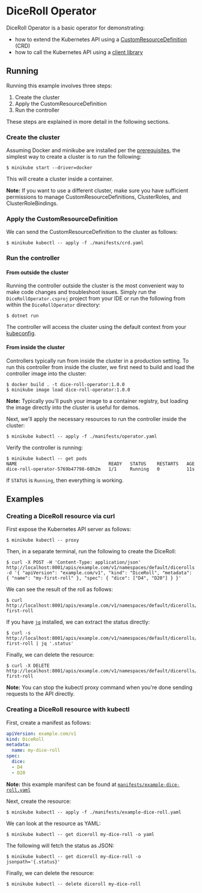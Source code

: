 # DiceRoll Operator

DiceRoll Operator is a basic operator for demonstrating:

- how to extend the Kubernetes API using a [CustomResourceDefinition](https://kubernetes.io/docs/tasks/extend-kubernetes/custom-resources/custom-resource-definitions/) (CRD)
- how to call the Kubernetes API using a [client library](https://kubernetes.io/docs/reference/using-api/client-libraries/)

## Running

Running this example involves three steps:

1. Create the cluster
1. Apply the CustomResourceDefinition
1. Run the controller

These steps are explained in more detail in the following sections.

### Create the cluster

Assuming Docker and minikube are installed per the [prerequisites](../README.md#prerequisites), the simplest way to create a cluster is to run the following:

```
$ minikube start --driver=docker
```

This will create a cluster inside a container.

**Note:** If you want to use a different cluster, make sure you have sufficient permissions to manage CustomResourceDefinitions, ClusterRoles, and ClusterRoleBindings.

### Apply the CustomResourceDefinition

We can send the CustomResourceDefinition to the cluster as follows:

```
$ minikube kubectl -- apply -f ./manifests/crd.yaml
```

### Run the controller

#### From outside the cluster

Running the controller outside the cluster is the most convenient way to make code changes and troubleshoot issues. Simply run the `DiceRollOperator.csproj` project from your IDE or run the following from within the `DiceRollOperator` directory:

```
$ dotnet run
```

The controller will access the cluster using the default context from your [kubeconfig](https://kubernetes.io/docs/concepts/configuration/organize-cluster-access-kubeconfig/).

#### From inside the cluster

Controllers typically run from inside the cluster in a production setting. To run this controller from inside the cluster, we first need to build and load the controller image into the cluster:

```
$ docker build . -t dice-roll-operator:1.0.0
$ minikube image load dice-roll-operator:1.0.0
```

**Note:** Typically you'll push your image to a container registry, but loading the image directly into the cluster is useful for demos.

Next, we'll apply the necessary resources to run the controller inside the cluster:

```
$ minikube kubectl -- apply -f ./manifests/operator.yaml
```

Verify the controller is running:

```
$ minikube kubectl -- get pods
NAME                                  READY   STATUS    RESTARTS   AGE
dice-roll-operator-5769b47798-68h2m   1/1     Running   0          11s
```

If `STATUS` is `Running`, then everything is working.

## Examples

### Creating a DiceRoll resource via curl

First expose the Kubernetes API server as follows:

```
$ minikube kubectl -- proxy
```

Then, in a separate terminal, run the following to create the DiceRoll:

```
$ curl -X POST -H 'Content-Type: application/json' http://localhost:8001/apis/example.com/v1/namespaces/default/dicerolls -d '{ "apiVersion": "example.com/v1", "kind": "DiceRoll", "metadata": { "name": "my-first-roll" }, "spec": { "dice": ["D4", "D20"] } }'
```

We can see the result of the roll as follows:

```
$ curl http://localhost:8001/apis/example.com/v1/namespaces/default/dicerolls/my-first-roll
```

If you have [`jq`](https://github.com/jqlang/jq) installed, we can extract the status directly:

```
$ curl -s http://localhost:8001/apis/example.com/v1/namespaces/default/dicerolls/my-first-roll | jq '.status'
```

Finally, we can delete the resource:

```
$ curl -X DELETE http://localhost:8001/apis/example.com/v1/namespaces/default/dicerolls/my-first-roll
```

**Note:** You can stop the kubectl proxy command when you're done sending requests to the API directly.

### Creating a DiceRoll resource with kubectl

First, create a manifest as follows:

```yaml
apiVersion: example.com/v1
kind: DiceRoll
metadata:
  name: my-dice-roll
spec:
  dice:
  - D4
  - D20
```

**Note:** this example manifest can be found at [`manifests/example-dice-roll.yaml`](./manifests/example-dice-roll.yaml)

Next, create the resource:

```
$ minikube kubectl -- apply -f ./manifests/example-dice-roll.yaml
```

We can look at the resource as YAML:

```
$ minikube kubectl -- get diceroll my-dice-roll -o yaml
```

The following will fetch the status as JSON:

```
$ minikube kubectl -- get diceroll my-dice-roll -o jsonpath='{.status}'
```

Finally, we can delete the resource:

```
$ minikube kubectl -- delete diceroll my-dice-roll
```
